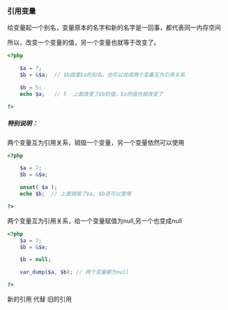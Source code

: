 ### 引用变量

给变量起一个别名，变量原本的名字和新的名字是一回事，都代表同一内存空间

所以，改变一个变量的值，另一个变量也就等于改变了。

```php
<?php

    $a = 7;
    $b = &$a;  // $b就是$a的别名，也可以说成两个变量互为引用关系

    $b = 5;
    echo $a;   // 5  上面改变了$b的值，$a的值也就改变了

?>
```

##### 特别说明：

两个变量互为引用关系，销毁一个变量，另一个变量依然可以使用

```php
<?php

    $a = 7;
    $b = &$a;

    unset( $a );
    echo $b;  // 上面销毁了$a, $b还可以使用

?>
```

两个变量互为引用关系，给一个变量赋值为null,另一个也变成null

```php
<?php
    $a = 7;
    $b = &$a;

    $b = null;

    var_dump($a, $b); // 两个变量都为null

?>
```

新的引用 代替 旧的引用



